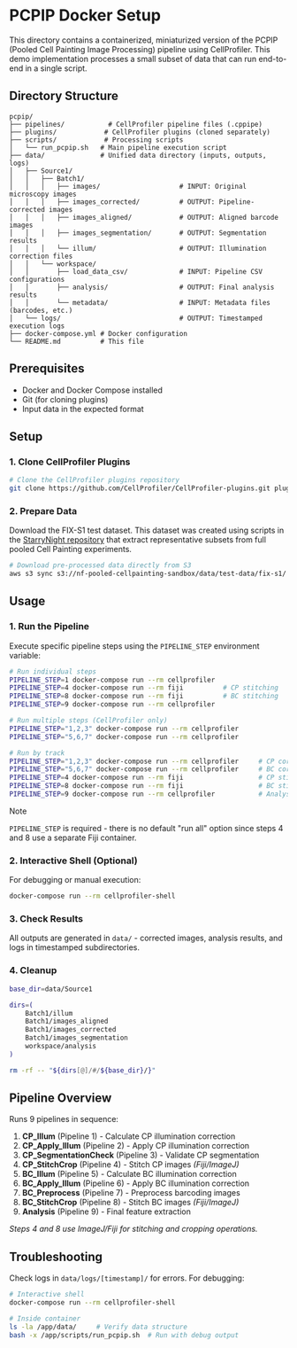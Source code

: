 # PCPIP Docker Setup

This directory contains a containerized, miniaturized version of the PCPIP (Pooled Cell Painting Image Processing) pipeline using CellProfiler. This demo implementation processes a small subset of data that can run end-to-end in a single script.

## Directory Structure

```
pcpip/
├── pipelines/           # CellProfiler pipeline files (.cppipe)
├── plugins/            # CellProfiler plugins (cloned separately)
├── scripts/            # Processing scripts
│   └── run_pcpip.sh   # Main pipeline execution script
├── data/              # Unified data directory (inputs, outputs, logs)
│   ├── Source1/
│   │   ├── Batch1/
│   │   │   ├── images/                    # INPUT: Original microscopy images
│   │   │   ├── images_corrected/          # OUTPUT: Pipeline-corrected images
│   │   │   ├── images_aligned/            # OUTPUT: Aligned barcode images
│   │   │   ├── images_segmentation/       # OUTPUT: Segmentation results
│   │   │   └── illum/                     # OUTPUT: Illumination correction files
│   │   └── workspace/
│   │       ├── load_data_csv/             # INPUT: Pipeline CSV configurations
│   │       ├── analysis/                  # OUTPUT: Final analysis results
│   │       └── metadata/                  # INPUT: Metadata files (barcodes, etc.)
│   └── logs/                              # OUTPUT: Timestamped execution logs
├── docker-compose.yml # Docker configuration
└── README.md          # This file
```

## Prerequisites

- Docker and Docker Compose installed
- Git (for cloning plugins)
- Input data in the expected format

## Setup

### 1. Clone CellProfiler Plugins

```bash
# Clone the CellProfiler plugins repository
git clone https://github.com/CellProfiler/CellProfiler-plugins.git plugins
```

### 2. Prepare Data

Download the FIX-S1 test dataset. This dataset was created using scripts in the [StarryNight repository](https://github.com/broadinstitute/starrynight/tree/main/starrynight/tests/fixtures/integration/utils) that extract representative subsets from full pooled Cell Painting experiments.

```bash
# Download pre-processed data directly from S3
aws s3 sync s3://nf-pooled-cellpainting-sandbox/data/test-data/fix-s1/ data/ --no-sign-request
```

## Usage

### 1. Run the Pipeline

Execute specific pipeline steps using the `PIPELINE_STEP` environment variable:

```bash
# Run individual steps
PIPELINE_STEP=1 docker-compose run --rm cellprofiler
PIPELINE_STEP=4 docker-compose run --rm fiji          # CP stitching
PIPELINE_STEP=8 docker-compose run --rm fiji          # BC stitching
PIPELINE_STEP=9 docker-compose run --rm cellprofiler

# Run multiple steps (CellProfiler only)
PIPELINE_STEP="1,2,3" docker-compose run --rm cellprofiler
PIPELINE_STEP="5,6,7" docker-compose run --rm cellprofiler

# Run by track
PIPELINE_STEP="1,2,3" docker-compose run --rm cellprofiler     # CP core
PIPELINE_STEP="5,6,7" docker-compose run --rm cellprofiler     # BC core
PIPELINE_STEP=4 docker-compose run --rm fiji                   # CP stitching
PIPELINE_STEP=8 docker-compose run --rm fiji                   # BC stitching
PIPELINE_STEP=9 docker-compose run --rm cellprofiler           # Analysis
```

> [!NOTE]
> `PIPELINE_STEP` is required - there is no default "run all" option since steps 4 and 8 use a separate Fiji container.

### 2. Interactive Shell (Optional)

For debugging or manual execution:
```bash
docker-compose run --rm cellprofiler-shell
```

### 3. Check Results

All outputs are generated in `data/` - corrected images, analysis results, and logs in timestamped subdirectories.

### 4. Cleanup

```bash
base_dir=data/Source1

dirs=(
    Batch1/illum
    Batch1/images_aligned
    Batch1/images_corrected
    Batch1/images_segmentation
    workspace/analysis
)

rm -rf -- "${dirs[@]/#/${base_dir}/}"
```

## Pipeline Overview

Runs 9 pipelines in sequence:

1. **CP_Illum** (Pipeline 1) - Calculate CP illumination correction
2. **CP_Apply_Illum** (Pipeline 2) - Apply CP illumination correction
3. **CP_SegmentationCheck** (Pipeline 3) - Validate CP segmentation
4. **CP_StitchCrop** (Pipeline 4) - Stitch CP images *(Fiji/ImageJ)*
5. **BC_Illum** (Pipeline 5) - Calculate BC illumination correction
6. **BC_Apply_Illum** (Pipeline 6) - Apply BC illumination correction
7. **BC_Preprocess** (Pipeline 7) - Preprocess barcoding images
8. **BC_StitchCrop** (Pipeline 8) - Stitch BC images *(Fiji/ImageJ)*
9. **Analysis** (Pipeline 9) - Final feature extraction

*Steps 4 and 8 use ImageJ/Fiji for stitching and cropping operations.*

## Troubleshooting

Check logs in `data/logs/[timestamp]/` for errors. For debugging:

```bash
# Interactive shell
docker-compose run --rm cellprofiler-shell

# Inside container
ls -la /app/data/     # Verify data structure
bash -x /app/scripts/run_pcpip.sh  # Run with debug output
```
